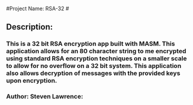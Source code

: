 #Project Name: RSA-32 #

## **Description:**

### This is a 32 bit RSA encryption app built with MASM. This application allows for an 80 character string to me encrypted using standard RSA encryption techniques on a smaller scale to allow for no overflow on a 32 bit system. This application also allows decryption of messages with the provided keys upon encryption. 


### **Author: Steven Lawrence:**
